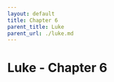 ```yaml
---
layout: default
title: Chapter 6
parent_title: Luke
parent_url: ./luke.md
---
```


# Luke - Chapter 6
